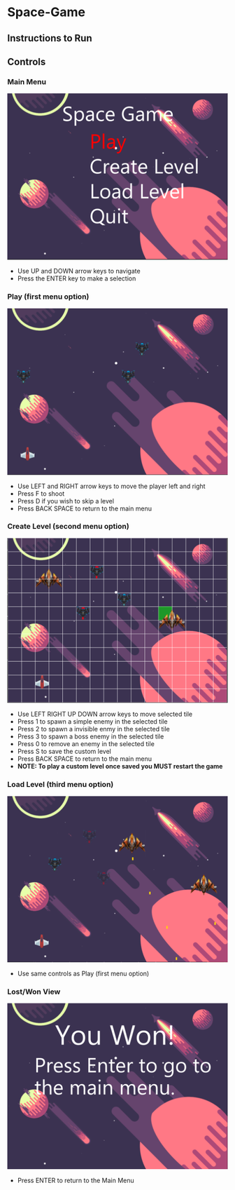 # Space-Game
## Instructions to Run
## Controls
### Main Menu
![alt text](https://github.com/RunTim3T3rror/Space-Game/raw/master/Screenshtos/Main%20Menu.PNG "Main Menu")
* Use UP and DOWN arrow keys to navigate
* Press the ENTER key to make a selection
### Play (first menu option)
![alt text](https://github.com/RunTim3T3rror/Space-Game/raw/master/Screenshtos/Play.PNG "Play")
* Use LEFT and RIGHT arrow keys to move the player left and right
* Press F to shoot
* Press D if you wish to skip a level
* Press BACK SPACE to return to the main menu
### Create Level (second menu option)
![alt text](https://github.com/RunTim3T3rror/Space-Game/raw/master/Screenshtos/Create.PNG "Crete")
* Use LEFT RIGHT UP DOWN arrow keys to move selected tile
* Press 1 to spawn a simple enemy in the selected tile
* Press 2 to spawn a invisible enmy in the selected tile
* Press 3 to spawn a boss enemy in the selected tile
* Press 0 to remove an enemy in the selected tile
* Press S to save the custom level
* Press BACK SPACE to return to the main menu
* <b> NOTE: To play a custom level once saved you MUST restart the game </b>
### Load Level (third menu option)
![alt text](https://github.com/RunTim3T3rror/Space-Game/raw/master/Screenshtos/Custom.PNG "Play Custom")
* Use same controls as Play (first menu option) 
### Lost/Won View
![alt text](https://github.com/RunTim3T3rror/Space-Game/raw/master/Screenshtos/Won.PNG "Won Level")
* Press ENTER to return to the Main Menu
